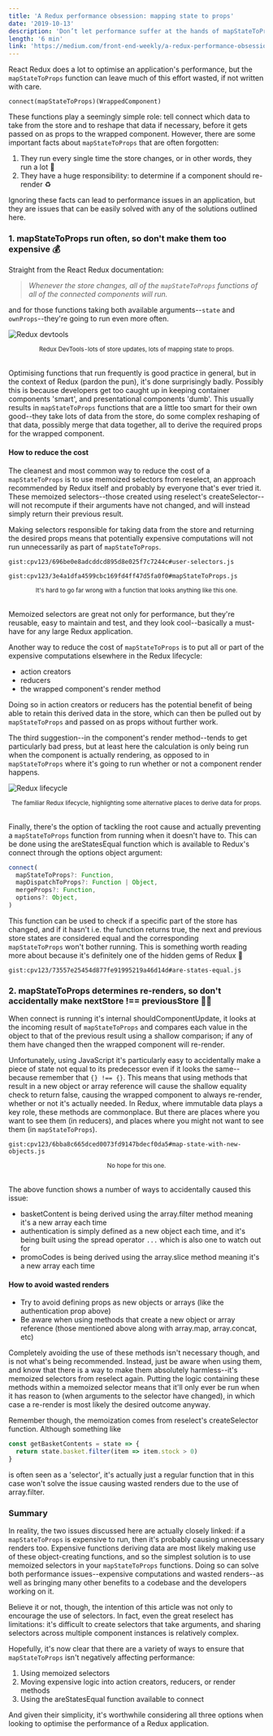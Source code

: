 ```yaml
---
title: 'A Redux performance obsession: mapping state to props'
date: '2019-10-13'
description: 'Don’t let performance suffer at the hands of mapStateToProps.'
length: '6 min'
link: 'https://medium.com/front-end-weekly/a-redux-performance-obsession-mapping-state-to-props-11b6bbae1766'
---
```


React Redux does a lot to optimise an application's performance, but the `mapStateToProps`&nbsp;function can leave much of this effort wasted, if not written with care.

```
connect(mapStateToProps)(WrappedComponent)
```

These functions play a seemingly simple role: tell connect which data to take from the store and to reshape that data if necessary, before it gets passed on as props to the wrapped component.
However, there are some important facts about `mapStateToProps`&nbsp;that are often forgotten:

1. They run every single time the store changes, or in other words, they run a lot 🏃‍
2. They have a huge responsibility: to determine if a component should re-render ♻️

Ignoring these facts can lead to performance issues in an application, but they are issues that can be easily solved with any of the solutions outlined here.

### 1. mapStateToProps run often, so don't make them too expensive 💰

Straight from the React Redux documentation:

> _Whenever the store changes, all of the `mapStateToProps`&nbsp;functions of all of the connected components will run._

and for those functions taking both available arguments--`state` and `ownProps`--they're going to run even more often.

![Redux devtools](./redux-devtools.gif)

<center><small>Redux DevTools - lots of store updates, lots of mapping state to props.</small></center>
<br/>

Optimising functions that run frequently is good practice in general, but in the context of Redux (pardon the pun), it's done surprisingly badly. Possibly this is because developers get too caught up in keeping container components 'smart', and presentational components 'dumb'. This usually results in `mapStateToProps`&nbsp;functions that are a little too smart for their own good--they take lots of data from the store, do some complex reshaping of that data, possibly merge that data together, all to derive the required props for the wrapped component.

#### How to reduce the cost

The cleanest and most common way to reduce the cost of a `mapStateToProps`&nbsp;is to use memoized selectors from reselect, an approach recommended by Redux itself and probably by everyone that's ever tried it. These memoized selectors--those created using reselect's createSelector--will not recompute if their arguments have not changed, and will instead simply return their previous result.

Making selectors responsible for taking data from the store and returning the desired props means that potentially expensive computations will not run unnecessarily as part of `mapStateToProps`.

`gist:cpv123/696be0e8adcddcd895d8e025f7c7244c#user-selectors.js`

`gist:cpv123/3e4a1dfa4599cbc169fd4ff47d5fa0f0#mapStateToProps.js`

<center><small>It's hard to go far wrong with a function that looks anything like this one.</small></center><br/>

Memoized selectors are great not only for performance, but they're reusable, easy to maintain and test, and they look cool--basically a must-have for any large Redux application.

Another way to reduce the cost of `mapStateToProps`&nbsp;is to put all or part of the expensive computations elsewhere in the Redux lifecycle:

- action creators
- reducers
- the wrapped component's render method

Doing so in action creators or reducers has the potential benefit of being able to retain this derived data in the store, which can then be pulled out by `mapStateToProps`&nbsp;and passed on as props without further work.

The third suggestion--in the component's render method--tends to get particularly bad press, but at least here the calculation is only being run when the component is actually rendering, as opposed to in `mapStateToProps`&nbsp;where it's going to run whether or not a component render happens.

![Redux lifecycle](./redux-lifecycle.jpg)

<center><small>The familiar Redux lifecycle, highlighting some alternative places to derive data for props.</small></center><br/>

Finally, there's the option of tackling the root cause and actually preventing a `mapStateToProps`&nbsp;function from running when it doesn't have to. This can be done using the areStatesEqual function which is available to Redux's connect through the options object argument:

```js
connect(
  mapStateToProps?: Function,
  mapDispatchToProps?: Function | Object,
  mergeProps?: Function,
  options?: Object,
)
```

This function can be used to check if a specific part of the store has changed, and if it hasn't i.e. the function returns true, the next and previous store states are considered equal and the corresponding `mapStateToProps`&nbsp;won't bother running. This is something worth reading more about because it's definitely one of the hidden gems of Redux 💎

`gist:cpv123/73557e25454d877fe91995219a46d14d#are-states-equal.js`
<br/>

### 2. mapStateToProps determines re-renders, so don't accidentally make nextStore !== previousStore 🤷‍♂️

When connect is running it's internal shouldComponentUpdate, it looks at the incoming result of `mapStateToProps`&nbsp;and compares each value in the object to that of the previous result using a shallow comparison; if any of them have changed then the wrapped component will re-render.

Unfortunately, using JavaScript it's particularly easy to accidentally make a piece of state not equal to its predecessor even if it looks the same--because remember that `{} !== {}`. This means that using methods that result in a new object or array reference will cause the shallow equality check to return false, causing the wrapped component to always re-render, whether or not it's actually needed. In Redux, where immutable data plays a key role, these methods are commonplace. But there are places where you want to see them (in reducers), and places where you might not want to see them (in `mapStateToProps`).

`gist:cpv123/6bba8c665dced0073fd9147bdecf0da5#map-state-with-new-objects.js`

<center><small>No hope for this one.</small></center><br/>

The above function shows a number of ways to accidentally caused this issue:

- basketContent is being derived using the array.filter method meaning it's a new array each time
- authentication is simply defined as a new object each time, and it's being built using the spread operator `...`&nbsp;which is also one to watch out for
- promoCodes is being derived using the array.slice method meaning it's a new array each time

#### How to avoid wasted renders

- Try to avoid defining props as new objects or arrays (like the authentication prop above)
- Be aware when using methods that create a new object or array reference (those mentioned above along with array.map, array.concat, etc)

Completely avoiding the use of these methods isn't necessary though, and is not what's being recommended. Instead, just be aware when using them, and know that there is a way to make them absolutely harmless--it's memoized selectors from reselect again. Putting the logic containing these methods within a memoized selector means that it'll only ever be run when it has reason to (when arguments to the selector have changed), in which case a re-render is most likely the desired outcome anyway.

Remember though, the memoization comes from reselect's createSelector function. Although something like

```js
const getBasketContents = state => {
  return state.basket.filter(item => item.stock > 0)
}
```

is often seen as a 'selector', it's actually just a regular function that in this case won't solve the issue causing wasted renders due to the use of array.filter.

### Summary

In reality, the two issues discussed here are actually closely linked: if a `mapStateToProps`&nbsp;is expensive to run, then it's probably causing unnecessary renders too. Expensive functions deriving data are most likely making use of these object-creating functions, and so the simplest solution is to use memoized selectors in your `mapStateToProps`&nbsp;functions. Doing so can solve both performance issues--expensive computations and wasted renders--as well as bringing many other benefits to a codebase and the developers working on it.

Believe it or not, though, the intention of this article was not only to encourage the use of selectors. In fact, even the great reselect has limitations: it's difficult to create selectors that take arguments, and sharing selectors across multiple component instances is relatively complex.

Hopefully, it's now clear that there are a variety of ways to ensure that `mapStateToProps`&nbsp;isn't negatively affecting performance:

1. Using memoized selectors
2. Moving expensive logic into action creators, reducers, or render methods
3. Using the areStatesEqual function available to connect

And given their simplicity, it's worthwhile considering all three options when looking to optimise the performance of a Redux application.
